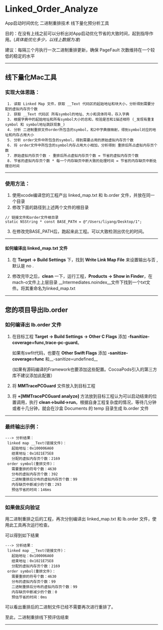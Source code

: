 # Linked_Order_Analyze
App启动时间优化 二进制重排技术 线下量化预分析工具

目的：在没有上线之前可以分析出对App启动优化节省的大致时间，起到指导作用。(_具体能优化多少，以线上数据为准_)

建议：每隔三个月执行一次二进制重排更新，确保 PageFault 次数维持在一个较低的稳定的水平

---
## 线下量化Mac工具
###  实现大体思路：
```
 1. 读取 Linked Map 文件，获取 __Text 代码区的起始地址和块大小，分析得到需要分配的虚拟内存页个数
 2. 获取 __Text 代码区 所有symbol的地址、大小和具体符号，存入字典
 3. 根据字典中的起始地址和所有symbol大小的总和，校验是否和1描述相符 (_发现有重复 symbol 和 symbol地址跳跃现象_)
 4. 分析 二进制重排文件order所包含的symbol，和2中字典做映射，得到symbol对应的地址和内存占用大小
 5. 分析 order文件中所包含的symbol，得到需要占用的原始虚拟内存页个数
 6. 将 order文件中所包含的symbol内存占用大小相加，分析得到 重排后所占虚拟内存页个数
 7. 原始虚拟内存页个数 - 重排后所占虚拟内存页个数 = 节省的虚拟内存页个数
 8. 节省的虚拟内存页个数 * 每一个内存缺页中断大致的处理时间 = 节省的内存缺页中断处理总时间
 ```

---

### 使用方法：
1. 使用xcode编译您的工程产出 linked_map.txt 和 lb.order 文件，并放在同一个目录
2. 修改下面的路径到上述两个文件的根目录
```
// 链接文件和order文件根目录
static NSString * const BASE_PATH = @"/Users/liyang/Desktop/1"; 
```
3. 在修改完BASE_PATH后，跑起来此工程。可以大致检测出优化的时间。
---

#### 如何编译出 linked_map.txt 文件

1. 在 __Target -> Build Settings__ 下，找到 __Write Link Map File__ 来设置输出与否 , 默认是 no .

2. 修改完毕之后，__clean__ 一下，运行工程，__Products -> Show in Finder__，在mach-o文件上上层目录 __Intermediates.noindex__文件下找到一个txt文件。将其重命名为linked_map.txt

--- 
## 您的项目导出lb.order
### 如何编译出 lb.order 文件

1. 在目标工程 __Target -> Build Settings -> Other C Flags__ 添加 __-fsanitize-coverage=func,trace-pc-guard__。

    如果有swfit代码，也要在 __Other Swift Flags__ 添加 __-sanitize-coverage=func__ 和__-sanitize=undefined__
    
    (如果有源码编译的Framework也要添加这些配置。CocoaPods引入的第三方库不建议添加此配置）

2. 将 __MMTracePCGuard__ 文件放入到目标工程
3. 将 __+[MMTracePCGuard analyze]__ 方法放到目标工程认为可以启动结束的位置调用，执行 __clean->build->run__。根据自身工程复杂度的情况，等待几分钟或者十几分钟，就会在沙盒 Documents 的 temp 目录生成 lb.order 文件


---

### 最终输出示例：
```
---> 分析结果：
 linked map __Text(链接文件)：
   起始地址：0x100006A60
   结束地址：0x1021E75E8
   分配的虚拟内存页个数：2169
 order symbol(重排文件)：
   需要重排的符号个数：4630
   分布的虚拟内存页个数：392
   二进制重排后分布的虚拟内存页个数：99
   内存缺页中断减少的个数：293
   预估节省的时间：146ms
   ```

---

### 如果做反向验证

用二进制重排之后的工程，再次分别编译出 linked_map.txt 和 lb.order 文件，使用此工具再次运行检查。

可以得到如下结果

```
---> 分析结果：
 linked map __Text(链接文件)：
   起始地址：0x100006A60
   结束地址：0x1021E75E8
   分配的虚拟内存页个数：2169
 order symbol(重排文件)：
   需要重排的符号个数：4630
   分布的虚拟内存页个数：99
   二进制重排后分布的虚拟内存页个数：99
   内存缺页中断减少的个数：0
   预估节省的时间：0ms
   ```

可以看出重排后的二进制文件已经不需要再次进行重排了。

至此，二进制重排线下预评估结束

---
